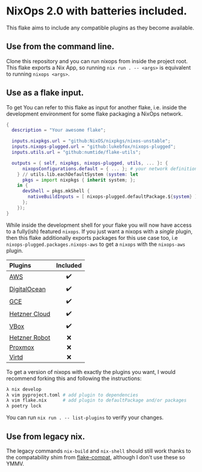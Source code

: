 # NixOps 2.0 with batteries included.

This flake aims to include any compatible plugins as they become available.

## Use from the command line.
Clone this repository and you can run nixops from inside the project root. This flake exports a Nix App, so running `nix run . -- <args>` is equivalent to running `nixops <args>`.

## Use as a flake input.
To get 
You can refer to this flake as input for another flake, i.e. inside the development environment for some flake packaging a NixOps network.
```nix
{
  description = "Your awesome flake";

  inputs.nixpkgs.url = "github:NixOS/nixpkgs/nixos-unstable";
  inputs.nixops-plugged.url = "github:lukebfox/nixops-plugged";
  inputs.utils.url = "github:numtide/flake-utils";

  outputs = { self, nixpkgs, nixops-plugged, utils, ... }: {
      nixopsConfigurations.default = { ... }; # your network definition
    } // utils.lib.eachDefaultSystem (system: let
      pkgs = import nixpkgs { inherit system; };
    in {
      devShell = pkgs.mkShell {
        nativeBuildInputs = [ nixops-plugged.defaultPackage.${system} ];
      };
    });
}
```
While inside the development shell for your flake you will now have access to a fully(ish) featured `nixops`. If you just want a nixops with a *single* plugin, then this flake additionally exports packages for this use case too, i.e `nixops-plugged.packages.nixops-aws` to get a `nixops` with the `nixops-aws` plugin.

| Plugins | Included |
|:---|:---:|
| [AWS][1]           | :heavy_check_mark: |
| [DigitalOcean][2]  | :heavy_check_mark: |
| [GCE][3]           | :heavy_check_mark: |
| [Hetzner Cloud][4] | :heavy_check_mark: |
| [VBox][5]          | :heavy_check_mark: |
| [Hetzner Robot][6] | :x: |
| [Proxmox][7]       | :x: |
| [Virtd][8]         | :x: |

To get a version of nixops with exactly the plugins you want, I would recommend forking this and following the instructions:
```bash
λ nix develop
λ vim pyproject.toml # add plugin to dependencies
λ vim flake.nix      # add plugin to defaultPackage and/or packages
λ poetry lock
```
You can run `nix run . -- list-plugins` to verify your changes.

## Use from legacy nix.
The legacy commands `nix-build` and `nix-shell` should still work thanks to the compatability shim from [flake-compat](https://github.com/edolstra/flake-compat), although I don't use these so YMMV.

[1]: https://github.com/NixOS/nixops-aws
[2]: https://github.com/nix-community/nixops-digitalocean
[3]: https://github.com/nix-community/nixops-gce
[4]: https://github.com/lukebfox/nixops-hetznercloud
[5]: https://github.com/nix-community/nixops-vbox
[6]: https://github.com/NixOS/nixops-hetzner
[7]: https://github.com/RaitoBezarius/nixops-proxmox
[8]: https://github.com/nix-community/nixops-libvirtd
